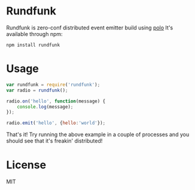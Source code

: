 # Rundfunk

Rundfunk is zero-conf distributed event emitter build using [polo](https://github.com/mafintosh/polo)
It's available through npm:

	npm install rundfunk

# Usage

``` js
var rundfunk = require('rundfunk');
var radio = rundfunk();

radio.on('hello', function(message) {
	console.log(message);
});

radio.emit('hello', {hello:'world'});	
```

That's it! Try running the above example in a couple of processes and you should see that it's freakin' distributed!

# License

MIT